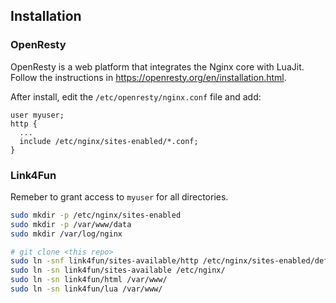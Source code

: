 ## Installation

### OpenResty

OpenResty is a web platform that integrates the Nginx core with LuaJit.  
Follow the instructions in https://openresty.org/en/installation.html.

After install, edit the `/etc/openresty/nginx.conf` file and add:

```nginx
user myuser;
http {
  ...
  include /etc/nginx/sites-enabled/*.conf;
}
```

### Link4Fun

Remeber to grant access to `myuser` for all directories. 

```sh
sudo mkdir -p /etc/nginx/sites-enabled
sudo mkdir -p /var/www/data
sudo mkdir /var/log/nginx

# git clone <this repo>
sudo ln -snf link4fun/sites-available/http /etc/nginx/sites-enabled/default
sudo ln -sn link4fun/sites-available /etc/nginx/
sudo ln -sn link4fun/html /var/www/
sudo ln -sn link4fun/lua /var/www/
```
